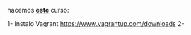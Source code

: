 hacemos [**este**](https://dev.to/carltonupp/vagrant-101-35pj) curso:

1- Instalo Vagrant https://www.vagrantup.com/downloads
2-


